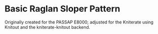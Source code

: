 # Basic Raglan Sloper Pattern 
Originally created for the PASSAP E8000; adjusted for the Kniterate using Knitout and the kniterate-knitout backend. 